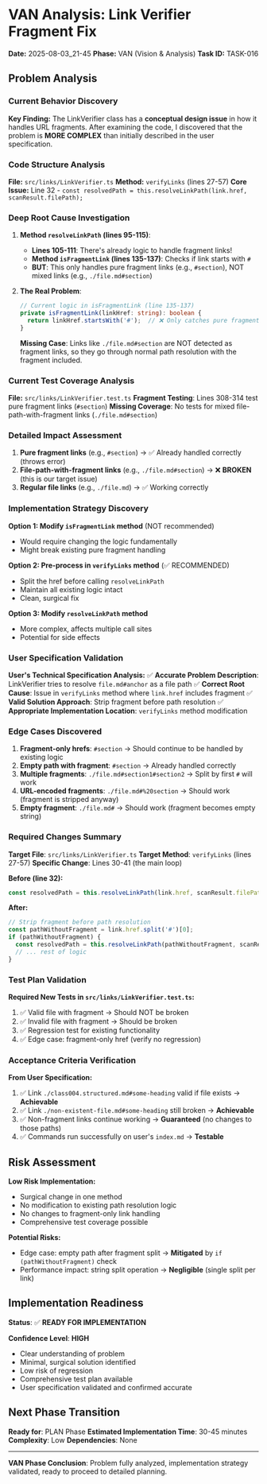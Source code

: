 # VAN Analysis: Link Verifier Fragment Fix

**Date:** 2025-08-03_21-45
**Phase:** VAN (Vision & Analysis)
**Task ID:** TASK-016

## Problem Analysis

### Current Behavior Discovery

**Key Finding:** The LinkVerifier class has a **conceptual design issue** in how it handles URL fragments. After examining the code, I discovered that the problem is **MORE COMPLEX** than initially described in the user specification.

### Code Structure Analysis

**File:** `src/links/LinkVerifier.ts`
**Method:** `verifyLinks` (lines 27-57)
**Core Issue:** Line 32 - `const resolvedPath = this.resolveLinkPath(link.href, scanResult.filePath);`

### Deep Root Cause Investigation

1. **Method `resolveLinkPath` (lines 95-115)**:
   - **Lines 105-111**: There's already logic to handle fragment links!
   - **Method `isFragmentLink` (lines 135-137)**: Checks if link starts with `#`
   - **BUT**: This only handles pure fragment links (e.g., `#section`), NOT mixed links (e.g., `./file.md#section`)

2. **The Real Problem**:
   ```typescript
   // Current logic in isFragmentLink (line 135-137)
   private isFragmentLink(linkHref: string): boolean {
     return linkHref.startsWith('#');  // ❌ Only catches pure fragments
   }
   ```

   **Missing Case**: Links like `./file.md#section` are NOT detected as fragment links, so they go through normal path resolution with the fragment included.

### Current Test Coverage Analysis

**File:** `src/links/LinkVerifier.test.ts`
**Fragment Testing**: Lines 308-314 test pure fragment links (`#section`)
**Missing Coverage**: No tests for mixed file-path-with-fragment links (`./file.md#section`)

### Detailed Impact Assessment

1. **Pure fragment links** (e.g., `#section`) → ✅ Already handled correctly (throws error)
2. **File-path-with-fragment links** (e.g., `./file.md#section`) → ❌ **BROKEN** (this is our target issue)
3. **Regular file links** (e.g., `./file.md`) → ✅ Working correctly

### Implementation Strategy Discovery

**Option 1: Modify `isFragmentLink` method** (NOT recommended)
- Would require changing the logic fundamentally
- Might break existing pure fragment handling

**Option 2: Pre-process in `verifyLinks` method** (✅ RECOMMENDED)
- Split the href before calling `resolveLinkPath`
- Maintain all existing logic intact
- Clean, surgical fix

**Option 3: Modify `resolveLinkPath` method**
- More complex, affects multiple call sites
- Potential for side effects

### User Specification Validation

**User's Technical Specification Analysis:**
✅ **Accurate Problem Description**: LinkVerifier tries to resolve `file.md#anchor` as a file path
✅ **Correct Root Cause**: Issue in `verifyLinks` method where `link.href` includes fragment
✅ **Valid Solution Approach**: Strip fragment before path resolution
✅ **Appropriate Implementation Location**: `verifyLinks` method modification

### Edge Cases Discovered

1. **Fragment-only hrefs**: `#section` → Should continue to be handled by existing logic
2. **Empty path with fragment**: `#section` → Already handled correctly
3. **Multiple fragments**: `./file.md#section1#section2` → Split by first `#` will work
4. **URL-encoded fragments**: `./file.md#%20section` → Should work (fragment is stripped anyway)
5. **Empty fragment**: `./file.md#` → Should work (fragment becomes empty string)

### Required Changes Summary

**Target File**: `src/links/LinkVerifier.ts`
**Target Method**: `verifyLinks` (lines 27-57)
**Specific Change**: Lines 30-41 (the main loop)

**Before (line 32):**
```typescript
const resolvedPath = this.resolveLinkPath(link.href, scanResult.filePath);
```

**After:**
```typescript
// Strip fragment before path resolution
const pathWithoutFragment = link.href.split('#')[0];
if (pathWithoutFragment) {
  const resolvedPath = this.resolveLinkPath(pathWithoutFragment, scanResult.filePath);
  // ... rest of logic
}
```

### Test Plan Validation

**Required New Tests in `src/links/LinkVerifier.test.ts`:**
1. ✅ Valid file with fragment → Should NOT be broken
2. ✅ Invalid file with fragment → Should be broken
3. ✅ Regression test for existing functionality
4. ✅ Edge case: fragment-only href (verify no regression)

### Acceptance Criteria Verification

**From User Specification:**
1. ✅ Link `./class004.structured.md#some-heading` valid if file exists → **Achievable**
2. ✅ Link `./non-existent-file.md#some-heading` still broken → **Achievable**
3. ✅ Non-fragment links continue working → **Guaranteed** (no changes to those paths)
4. ✅ Commands run successfully on user's `index.md` → **Testable**

## Risk Assessment

**Low Risk Implementation:**
- Surgical change in one method
- No modification to existing path resolution logic
- No changes to fragment-only link handling
- Comprehensive test coverage possible

**Potential Risks:**
- Edge case: empty path after fragment split → **Mitigated** by `if (pathWithoutFragment)` check
- Performance impact: string split operation → **Negligible** (single split per link)

## Implementation Readiness

**Status**: ✅ **READY FOR IMPLEMENTATION**

**Confidence Level**: **HIGH**
- Clear understanding of problem
- Minimal, surgical solution identified
- Low risk of regression
- Comprehensive test plan available
- User specification validated and confirmed accurate

## Next Phase Transition

**Ready for**: PLAN Phase
**Estimated Implementation Time**: 30-45 minutes
**Complexity**: Low
**Dependencies**: None

---

**VAN Phase Conclusion**: Problem fully analyzed, implementation strategy validated, ready to proceed to detailed planning.